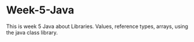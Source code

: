 # Week-5-Java
This is week 5 Java about Libraries. Values, reference types, arrays, using the java class library.
